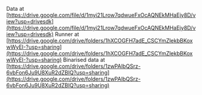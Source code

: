 Data at [https://drive.google.com/file/d/1myi21Lrow7qdwueFxOcAQNEkMHaEjy8D/view?usp=drivesdk](https://drive.google.com/file/d/1myi21Lrow7qdwueFxOcAQNEkMHaEjy8D/view?usp=drivesdk)
Runner at [https://drive.google.com/drive/folders/1hXCOGFH7adE_CSCYmZlekbBKoxwWyEI-?usp=sharing](https://drive.google.com/drive/folders/1hXCOGFH7adE_CSCYmZlekbBKoxwWyEI-?usp=sharing)
Binarised data at [https://drive.google.com/drive/folders/1zwPAIbQSrz-6vbFon6Ju9U8XuR2dZBIQ?usp=sharing](https://drive.google.com/drive/folders/1zwPAIbQSrz-6vbFon6Ju9U8XuR2dZBIQ?usp=sharing)
